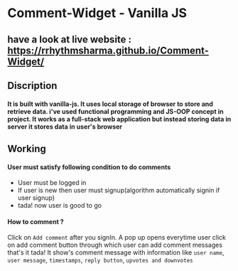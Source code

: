 # Comment-Widget - Vanilla JS

## have a look at live website : https://rrhythmsharma.github.io/Comment-Widget/

## Discription 
#### It is built with vanilla-js. It uses local storage of browser to store and retrieve data. i've used functional programming and JS-OOP concept in project. It works as a full-stack web application but instead storing data in server it stores data in user's browser

## Working

#### User must satisfy following condition to do comments
* User must be logged in 
* If user is new then user must signup(algorithm automatically signin if user signup)
* tada! now user is good to go

#### How to comment ?
Click on `Add comment` after you signIn.  A pop up opens everytime user click on add comment button through which user can add comment messages that's it tada! It show's comment message with information like `user name`,  `user message`, `timestamps`, `reply button`, `upvotes and downvotes` 

